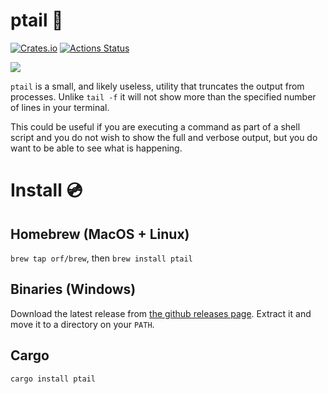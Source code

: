 # ptail :trident:

[![Crates.io](https://img.shields.io/crates/v/ptail.svg)](https://crates.io/crates/ptail)
[![Actions Status](https://github.com/orf/ptail/workflows/CI/badge.svg)](https://github.com/orf/ptail/actions)

![](./images/demo.gif)

`ptail` is a small, and likely useless, utility that truncates the output from processes. Unlike `tail -f` it will not 
show more than the specified number of lines in your terminal.

This could be useful if you are executing a command as part of a shell script and you do not wish to show the full and 
verbose output, but you do want to be able to see what is happening.

# Install :cd:

## Homebrew (MacOS + Linux)

`brew tap orf/brew`, then `brew install ptail`

## Binaries (Windows)

Download the latest release from [the github releases page](https://github.com/orf/ptail/releases). Extract it 
and move it to a directory on your `PATH`.

## Cargo

`cargo install ptail`
